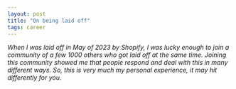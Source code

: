 ```yaml
---
layout: post
title: "On being laid off"
tags: career
---
```


_When I was laid off in May of 2023 by Shopify, I was lucky enough to join a community of a few 1000 others who got laid off at the same time. Joining this community showed me that people respond and deal with this in many different ways. So, this is very much my personal experience, it may hit differently for you._